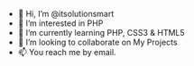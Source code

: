 - 👋 Hi, I’m @itsolutionsmart
- 👀 I’m interested in PHP
- 🌱 I’m currently learning PHP, CSS3 & HTML5
- 💞️ I’m looking to collaborate on My Projects
- 📫 You reach me by email.

<!---
itsolutionsmart/itsolutionsmart is a ✨ special ✨ repository because its `README.md` (this file) appears on your GitHub profile.
You can click the Preview link to take a look at your changes.
--->
